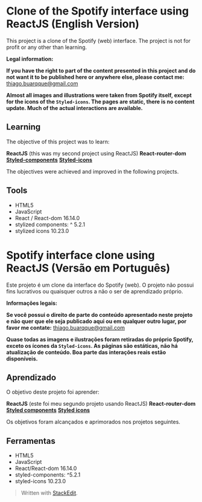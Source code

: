 

# Clone of the Spotify interface using ReactJS (English Version)

This project is a clone of the Spotify (web) interface. The project is not for profit or any other than learning.

**Legal information:**

**If you have the right to part of the content presented in this project and do not want it to be published here or anywhere else, please contact me:** thiago.buarqque@gmail.com

**Almost all images and illustrations were taken from Spotify itself, except for the icons of the `Styled-icons`. The pages are static, there is no content update. Much of the actual interactions are available.**
## Learning
The objective of this project was to learn:

**ReactJS** (this was my second project using ReactJS)
**React-router-dom**
**[Styled-components](https://github.com/styled-components/styled-components)**
**[Styled-icons](https://github.com/styled-icons/styled-icons)** 

The objectives were achieved and improved in the following projects.

## Tools

 - HTML5
 - JavaScript
 - React / React-dom 16.14.0
 - stylized components: ^ 5.2.1
 - stylized icons 10.23.0

# Spotify interface clone using ReactJS (Versão em Português)

Este projeto é um clone da interface do Spotify (web). O projeto não possui fins lucrativos ou quaisquer outros a não o ser de aprendizado próprio.

**Informações legais:**

**Se você possui o direito de parte do conteúdo apresentado neste projeto e não quer que ele seja publicado aqui ou em qualquer outro lugar, por favor me contate:** thiago.buarqque@gmail.com

**Quase todas as imagens e ilustrações foram retiradas do próprio Spotify, exceto os ícones da `Styled-icons`. As páginas são estáticas, não há atualização de conteúdo. Boa parte das interações reais estão disponíveis.**
## Aprendizado
O objetivo deste projeto foi aprender:

**ReactJS** (este foi meu segundo projeto usando ReactJS)
**React-router-dom**
[**Styled components**](https://github.com/styled-components/styled-components)
[**Styled icons**](https://github.com/styled-icons/styled-icons)

Os objetivos foram alcançados e aprimorados nos projetos seguintes.

## Ferramentas

 - HTML5
 - JavaScript
 - React/React-dom 16.14.0
 - styled-components: ^5.2.1
 - styled-icons 10.23.0

> Written with [StackEdit](https://stackedit.io/).
